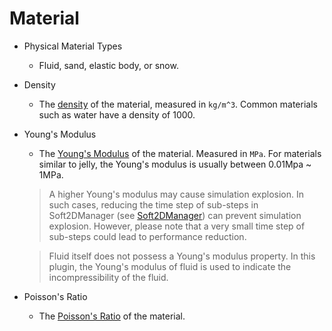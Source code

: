 # Material

- Physical Material Types
  - Fluid, sand, elastic body, or snow.
- Density
  - The [density](https://en.wikipedia.org/wiki/Density) of the material, measured in `kg/m^3`. Common materials such as water have a density of 1000.
- Young's Modulus
  - The [Young's Modulus](https://en.wikipedia.org/wiki/Young%27s_modulus) of the material. Measured in `MPa`. For materials similar to jelly, the Young's modulus is usually between 0.01Mpa ~ 1MPa.
  
  > A higher Young's modulus may cause simulation explosion. In such cases, reducing the time step of sub-steps in Soft2DManager (see [Soft2DManager](./Soft2DManager.md)) can prevent simulation explosion. However, please note that a very small time step of sub-steps could lead to performance reduction.

  > Fluid itself does not possess a Young's modulus property. In this plugin, the Young's modulus of fluid is used to indicate the incompressibility of the fluid.

- Poisson's Ratio
  - The [Poisson's Ratio](https://en.wikipedia.org/wiki/Poisson%27s_ratio) of the material.